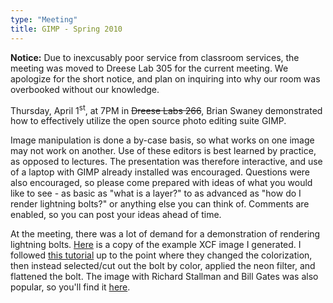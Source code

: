 ```yaml
---
type: "Meeting"
title: GIMP - Spring 2010
---
```

**Notice:** Due to inexcusably poor service from classroom services, the meeting was moved to Dreese Lab 305 for the current meeting. We apologize for the short notice, and plan on inquiring into why our room was overbooked without our knowledge.

Thursday, April 1<sup>st</sup>, at 7PM in <s>Dreese Labs 266</s>, Brian Swaney demonstrated how to effectively utilize the open source photo editing suite GIMP.

Image manipulation is done a by-case basis, so what works on one image may not work on another. Use of these editors is best learned by practice, as opposed to lectures. The presentation was therefore interactive, and use of a laptop with GIMP already installed was encouraged. Questions were also encouraged, so please come prepared with ideas of what you would like to see - as basic as "what is a layer?" to as advanced as "how do I render lightning bolts?" or anything else you can think of. Comments are enabled, so you can post your ideas ahead of time.

At the meeting, there was a lot of demand for a demonstration of rendering lightning bolts. [Here](/%7Eswaneybr/images/lightning.xcf) is a copy of the example XCF image I generated. I followed [this tutorial](http://www.gimptalk.com/forum/viewtopic.php?t=122#pagecontent) up to the point where they changed the colorization, then instead selected/cut out the bolt by color, applied the neon filter, and flattened the bolt. The image with Richard Stallman and Bill Gates was also popular, so you'll find it [here](/%7Eswaneybr/images/stallman-gates.xcf).


<!-- link no longer works -->
<!-- For those out there who continue to persist that "GIMP is inferior to Photoshop and will never be professional," well... here is a little something by [krc453](http://www.youtube.com/user/krc453)...

<object thumb="/sites/default/files/mytube/dIVJQG2XREA.jpg" width="459" height="290"><param name="movie" value="http://www.youtube-nocookie.com/v/dIVJQG2XREA&amp;autoplay=1&amp;hl=en_US&amp;fs=1&amp;color1=0x5d1719&amp;color2=0xcd311b&amp;rel=0"><param name="allowFullScreen" value="true"><param name="allowscriptaccess" value="always"><embed src="http://www.youtube-nocookie.com/v/dIVJQG2XREA&amp;autoplay=1&amp;hd=0&amp;fs=1&amp;color1=0x000000&amp;color2=0xad311b&amp;enablejsapi=1&amp;border=0&amp;loop=0&amp;start=14&amp;rel=0&amp;showinfo=0&amp;iv_load_policy=1" type="application/x-shockwave-flash" allowscriptaccess="always" allowfullscreen="true" width="459" height="290"></object> -->
